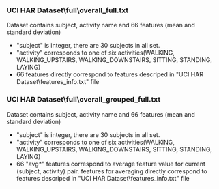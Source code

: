 ### UCI HAR Dataset\full\overall_full.txt
Dataset contains subject, activity name and 66 features (mean and standard deviation)
- "subject" is integer, there are 30 subjects in all set.
- "activity" corresponds to one of six activities(WALKING, WALKING_UPSTAIRS, WALKING_DOWNSTAIRS, SITTING, STANDING, LAYING)
- 66 features directly correspond to features descriped in "UCI HAR Dataset\features_info.txt" file

### UCI HAR Dataset\full\overall_grouped_full.txt
Dataset contains subject, activity name and 66 features (mean and standard deviation)
- "subject" is integer, there are 30 subjects in all set.
- "activity" corresponds to one of six activities(WALKING, WALKING_UPSTAIRS, WALKING_DOWNSTAIRS, SITTING, STANDING, LAYING)
- 66 "avg*" features correspond to average feature value for current (subject, activity) pair. features for averaging directly correspond to features descriped in "UCI HAR Dataset\features_info.txt" file

